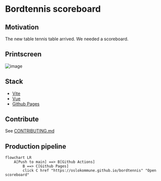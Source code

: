 # Bordtennis scoreboard

## Motivation

The new table tennis table arrived. We needed a scoreboard.

## Printscreen

![image](https://user-images.githubusercontent.com/1145370/200128995-ec1b2f9c-b5f7-4050-8d01-f436db6f62d2.png)

## Stack

- [Vite](https://vitejs.dev/)
- [Vue](https://vuejs.org/)
- [Github Pages](https://pages.github.com/)

## Contribute

See [CONTRIBUTING.md](./CONTRIBUTING.md)

## Production pipeline

```mermaid
flowchart LR
    A[Push to main] ==> B[Github Actions]
		B ==> C[Github Pages]
		click C href "https://oslokommune.github.io/bordtennis" "Open scoreboard"
```
